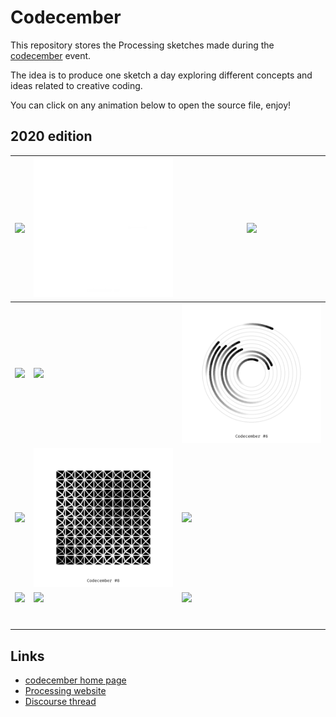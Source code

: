 # Codecember

This repository stores the Processing sketches made during the [codecember](https://codecember.ink/) event.

The idea is to produce one sketch a day exploring different concepts and ideas related to creative coding.

You can click on any animation below to open the source file, enjoy!

## 2020 edition

| [![](./2020/day_1/codecember_1.gif)](./2020/day_1/day_1.pde) | [![](./2020/day_2/codecember_2.gif)](./2020/day_2/day_2.pde) | [![](./2020/day_3/codecember_3.gif)](./2020/day_3/day_3.pde) |
| ------------------------------------------------------------ | ------------------------------------------------------------ | ------------------------------------------------------------ |
| [![](./2020/day_4/codecember_4.gif)](./2020/day_4/day_4.pde) | [![](./2020/day_5/codecember_5.gif)](./2020/day_5/day_5.pde) | [![](./2020/day_6/codecember_6.gif)](./2020/day_6/day_6.pde) |
| [![](./2020/day_7/codecember_7.gif)](./2020/day_7/day_7.pde) | [![](./2020/day_8/codecember_8.gif)](./2020/day_8/day_8.pde) | [![](./2020/day_9/codecember_9.gif)](./2020/day_9/day_9.pde) |
| [![](./2020/day_10/codecember_10.gif)](./2020/day_10/day_10.pde) | [![](./2020/day_11/codecember_11.gif)](./2020/day_11/day_11.pde) | [![](./2020/day_12/codecember_12.gif)](./2020/day_12/day_12.pde) |
|                                                              |                                                              |                                                              |
|                                                              |                                                              |                                                              |
|                                                              |                                                              |                                                              |
|                                                              |                                                              |                                                              |
|                                                              |                                                              |                                                              |
|                                                              |                                                              |                                                              |
|                                                              |                                                              |                                                              |



## Links

- [codecember home page](https://codecember.ink/)
- [Processing website](processing.org/)
- [Discourse thread](https://discourse.processing.org/t/an-invitation-to-learn-and-create-computation-form-one-sketch-a-day/25839)
